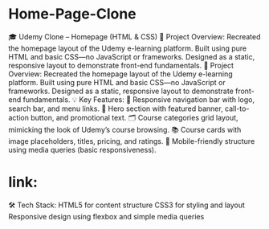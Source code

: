 # Home-Page-Clone
🎓 Udemy Clone – Homepage (HTML &amp; CSS) 🔧 Project Overview:  Recreated the homepage layout of the Udemy e-learning platform.  Built using pure HTML and basic CSS—no JavaScript or frameworks.  Designed as a static, responsive layout to demonstrate front-end fundamentals.
🔧 Project Overview:
Recreated the homepage layout of the Udemy e-learning platform.
Built using pure HTML and basic CSS—no JavaScript or frameworks.
Designed as a static, responsive layout to demonstrate front-end fundamentals.
💡 Key Features:
🧭 Responsive navigation bar with logo, search bar, and menu links.
🎯 Hero section with featured banner, call-to-action button, and promotional text.
🗂️ Course categories grid layout, mimicking the look of Udemy’s course browsing.
📚 Course cards with image placeholders, titles, pricing, and ratings.
📱 Mobile-friendly structure using media queries (basic responsiveness).
# link:
🛠️ Tech Stack:
HTML5 for content structure
CSS3 for styling and layout
Responsive design using flexbox and simple media queries
